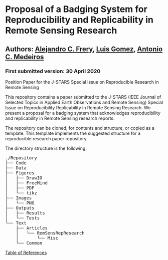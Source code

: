# Proposal of a Badging System for Reproducibility and Replicability in Remote Sensing Research
## Authors: [Alejandro C. Frery](mailto:acfrery@laccan.ufal.br), [Luis Gomez](mailto:luis.gomez@ulpgc.es), [Antonio C. Medeiros](mailto:antoniomedeiros@laccan.ufal.br)
### First submitted version: 30 April 2020

Position Paper for the J-STARS Special Issue on Reproducible Research in Remote Sensing

This repository contains a paper submitted to the J-STARS (IEEE Journal of Selected Topics in Applied Earth Observations and Remote Sensing) Special Issue on Reproducibility Replicability in Remote Sensing Research. We present a proposal for a badging system that acknowledges reproducibility and replicability in Remote Sensing research reports.

The repository can be cloned, for contents and structure, or copied as a template. This template implements the suggested structure for a reproducible research paper repository.

The directory structure is the following:
<pre>
./Repository
├── Code
├── Data
├── Figures
│   ├── DrawIO
│   ├── FreeMind
│   ├── PDF
│   └── tikz
├── Images
│   └── PNG
├── Outputs
│   ├── Results
│   └── Tests
└── Text
    ├── Articles
    │   └── RemSensRepResearch
    │       └── Misc
    └── Common
</pre>

[Table of References](./TableOfReferences.html)
